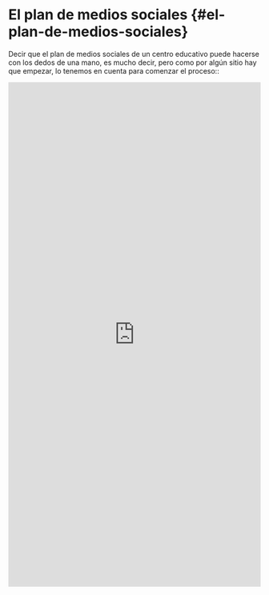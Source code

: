 # El plan de medios sociales {#el-plan-de-medios-sociales}

Decir que el plan de medios sociales de un centro educativo puede hacerse con los dedos de una mano, es mucho decir, pero como por algún sitio hay que empezar, lo tenemos en cuenta para comenzar el proceso::

<div style="width: 100%;"><div style="position: relative; padding-bottom: 200.00%; padding-top: 0; height: 0;"><iframe frameborder="0" width="800px" height="1600px" style="position: absolute; top: 0; left: 0; width: 100%; height: 100%;" src="https://view.genial.ly/5c520e501ef86d73dd8e4844" type="text/html" allowscriptaccess="always" allowfullscreen="true" scrolling="yes" allownetworking="all"></iframe> </div> </div>
